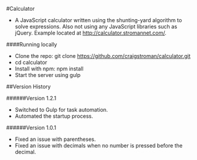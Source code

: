 #Calculator

- A JavaScript calculator written using the shunting-yard algorithm to solve expressions.   Also not using any JavaScript libraries such as jQuery. Example located at http://calculator.stromannet.com/.

####Running locally
- Clone the repo: git clone https://github.com/craigstroman/calculator.git
- cd calculator
- Install with npm: npm install
- Start the server using gulp


##Version History

######Version 1.2.1
- Switched to Gulp for task automation.
- Automated the startup process.

######Version 1.0.1
- Fixed an issue with parentheses.
- Fixed an issue with decimals when no number is pressed before the decimal.
